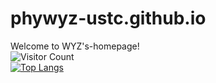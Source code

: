 # phywyz-ustc.github.io
Welcome to WYZ's-homepage!
<br />
![Visitor Count](https://profile-counter.glitch.me/phywyz-ustc/count.svg)
<br />
[![Top Langs](https://github-readme-stats.vercel.app/api/top-langs/?username=Christmas)](https://github.com/phywyz-ustc/github-readme-stats)
